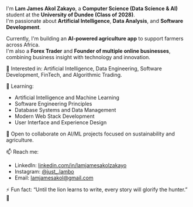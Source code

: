 I'm **Lam James Akol Zakayo**, a **Computer Science (Data Science & AI)** student at the **University of Dundee (Class of 2028)**.  
I'm passionate about **Artificial Intelligence**, **Data Analysis**, and **Software Development**.  

Currently, I'm building an **AI-powered agriculture app** to support farmers across Africa.  
I'm also a **Forex Trader** and **Founder of multiple online businesses**, combining business insight with technology and innovation.  

👀 Interested in: Artificial Intelligence, Data Engineering, Software Development, FinTech, and Algorithmic Trading.  

🌱 Learning:  
- Artificial Intelligence and Machine Learning  
- Software Engineering Principles  
- Database Systems and Data Management  
- Modern Web Stack Development  
- User Interface and Experience Design  

🤝 Open to collaborate on AI/ML projects focused on sustainability and agriculture.  

📫 Reach me:  
- LinkedIn: [linkedin.com/in/lamjamesakolzakayo](https://linkedin.com/in/lamjamesakolzakayo)  
- Instagram: [@just_.lambo](https://instagram.com/just_.lambo)  
- Email: lamjamesakol@gmail.com  

⚡ Fun fact: “Until the lion learns to write, every story will glorify the hunter.” 🦁  
